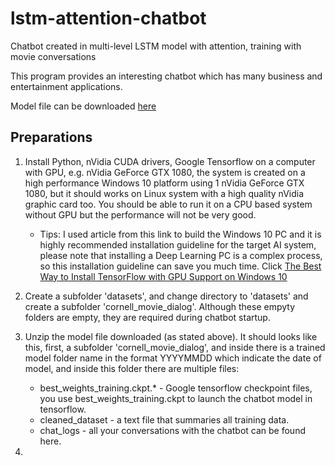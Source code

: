 # lstm-attention-chatbot
Chatbot created in multi-level LSTM model with attention, training with movie conversations

This program provides an interesting chatbot which has many business and entertainment applications.

Model file can be downloaded [here](https://www.dropbox.com/s/6ybgdw6z0miq0nr/models.zip?dl=0)


## Preparations

1. Install Python, nVidia CUDA drivers, Google Tensorflow on a computer with GPU, e.g. nVidia GeForce GTX 1080, the system is created on a high performance Windows 10 platform using 1 nVidia GeForce GTX 1080, but it should works on Linux system with a high quality nVidia graphic card too. You should be able to run it on a CPU based system without GPU but the performance will not be very good. 
   - Tips: I used article from this link to build the Windows 10 PC and it is highly recommended installation guideline for the target AI system, please note that installing a Deep Learning PC is a complex process, so this installation guideline can save you much time. Click [The Best Way to Install TensorFlow with GPU Support on Windows 10](https://www.pugetsystems.com/labs/hpc/The-Best-Way-to-Install-TensorFlow-with-GPU-Support-on-Windows-10-Without-Installing-CUDA-1187/)

2. Create a subfolder 'datasets', and change directory to 'datasets' and create a subfolder 'cornell_movie_dialog'. Although these empyty folders are empty, they are required during chatbot startup.

3. Unzip the model file downloaded (as stated above). It should looks like this, first, a subfolder 'cornell_movie_dialog', and inside there is a trained model folder name in the format YYYYMMDD which indicate the date of model, and inside this folder there are multiple files:
   - best_weights_training.ckpt.* - Google tensorflow checkpoint files, you use best_weights_training.ckpt to launch the chatbot model in tensorflow.
   - cleaned_dataset - a text file that summaries all training data.
   - chat_logs - all your conversations with the chatbot can be found here.

4. 

